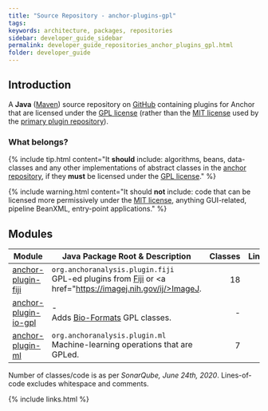 ```yaml
---
title: "Source Repository - anchor-plugins-gpl"
tags:
keywords: architecture, packages, repositories
sidebar: developer_guide_sidebar
permalink: developer_guide_repositories_anchor_plugins_gpl.html
folder: developer_guide
---
```


## Introduction

A **Java** ([Maven](/developer_guide_environment_maven.html)) source repository on [GitHub](https://github.com/anchoranalysis/anchor-plugins-gpl) containing plugins for Anchor that are licensed under the [GPL license](https://opensource.org/licenses/gpl-license) (rather than the [MIT license](https://opensource.org/licenses/MIT) used by the [primary plugin repository](https://github.com/anchoranalysis/anchor-plugins)).

### What belongs?

{% include tip.html content="It **should** include: algorithms, beans, data-classes and any other implementations of abstract classes in the [anchor repository](/developer_guide_repositories_anchor.html), if they **must** be licensed under the [GPL license](https://opensource.org/licenses/gpl-license)." %}

{% include warning.html content="It should **not** include: code that can be licensed more permissively under the [MIT license](https://opensource.org/licenses/MIT), anything GUI-related, pipeline BeanXML, entry-point applications." %}

## Modules

| Module | Java Package Root &amp; Description  | Classes | Lines&#x2011;of&#x2011;Code |
|------------|------------------|-------------:|-------------:|
| [anchor-plugin-fiji](https://github.com/anchoranalysis/anchor-plugins-gpl/tree/master/anchor-plugin-fiji) | `org.anchoranalysis.plugin.fiji`<br>GPL-ed plugins from <a href="https://fiji.sc/">Fiji</a> or <a href="https://imagej.nih.gov/ij/>ImageJ</a>. | 18 | 1,247 |
| [anchor-plugin-io-gpl](https://github.com/anchoranalysis/anchor-plugins-gpl/tree/master/anchor-plugin-io-gpl) |  - <br>Adds <a href="https://www.openmicroscopy.org/bio-formats/">Bio-Formats</a> GPL classes. | - | 58 |
| [anchor-plugin-ml](https://github.com/anchoranalysis/anchor-plugins-gpl/tree/master/anchor-plugin-ml) | `org.anchoranalysis.plugin.ml`<br>Machine-learning operations that are GPLed. | 7 | 657 |

Number of classes/code is as per *SonarQube, June 24th, 2020*. Lines-of-code excludes whitespace and comments.

{% include links.html %}
